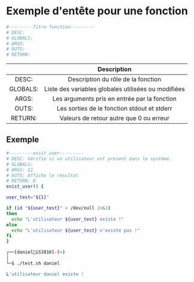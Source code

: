 # Exemple d'entête pour une fonction

```bash
#---------Titre function---------
# DESC: 
# GLOBALS:
# ARGS: 
# OUTS: 
# RETURN:
```

|| Description |
|:--:|:--:|
| DESC: | Description du rôle de la fonction |
| GLOBALS: | Liste des variables globales utilisées ou modifiées |
| ARGS: | Les arguments pris en entrée par la fonction |
| OUTS: | Les sorties de le fonction stdout et stderr |
| RETURN: | Valeurs de retour autre que 0 ou erreur|

## Exemple 

```bash
#---------exist_user---------
# DESC: Vérifie si un utilisateur est present dans le système.
# GLOBALS: 
# ARGS: $1
# OUTS: Affiche le résultat
# RETURN: 0
exist_user() {

user_test="${1}"

if (id "${user_test}" > /dev/null 2>&1)
then
  echo "L'utilisateur ${user_test} existe !"
else
  echo "L'utilisateur ${user_test} n'existe pas !"
fi
}
```

```bash
┌──[daniel🐧iS3810]-(~)
│
└─$ ./test.sh daniel

L'utilisateur daniel existe !
```
